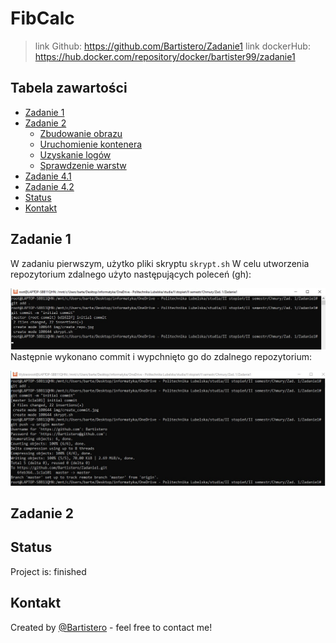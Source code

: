 # FibCalc 
>link Github: https://github.com/Bartistero/Zadanie1
>link dockerHub: https://hub.docker.com/repository/docker/bartister99/zadanie1

## Tabela zawartości
* [Zadanie 1 ](#Zadanie-1)
* [Zadanie 2](#Zadanie-2)
    * [Zbudowanie obrazu](#zbudowanie-opracowanego-obrazu-kontenera)
    * [Uruchomienie kontenera](#uruchomienie-kontenera ) 
    * [Uzyskanie logów](#uzysaknie-dostępu-do-logów)
    * [Sprawdzenie warstw](#sprawdzenie-warstw)
* [Zadanie 4.1](#zadanie-4.1)
* [Zadanie 4.2](#zadanie-4.2)
* [Status](#status)
* [Kontakt](#contact)

## Zadanie 1
W zadaniu pierwszym, użytko pliki skryptu `skrypt.sh`
W celu utworzenia repozytorium zdalnego użyto następujących poleceń (gh): 

![present screenshot](./img/create_commit.jpg)
Następnie wykonano commit i wypchnięto go do zdalnego repozytorium: 

![present screenshot](./img/push_repo.jpg)
## Zadanie 2

## Status
Project is: finished

## Kontakt
Created by [@Bartistero](https://github.com/Bartistero/) - feel free to contact me!
